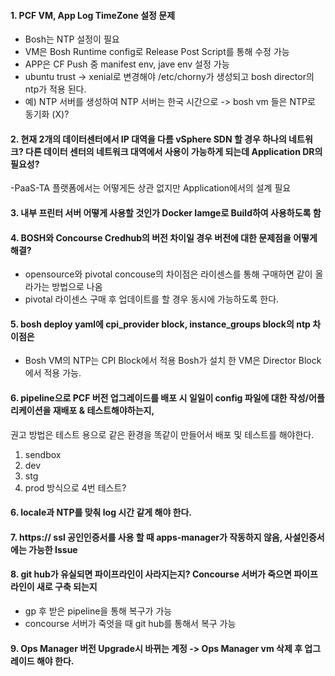 #### 1. PCF VM, App Log TimeZone 설정 문제
  - Bosh는 NTP 설정이 필요
  - VM은 Bosh Runtime config로 Release Post Script를 통해 수정 가능
  - APP은 CF Push 중 manifest env, jave env 설정 가능
  - ubuntu trust -> xenial로 변경해야 /etc/chorny가 생성되고 bosh director의 ntp가 적용 된다.
  - 예) NTP 서버를 생성하여 NTP 서버는 한국 시간으로 -> bosh vm 들은 NTP로 동기화 (X)?

#### 2. 현재 2개의 데이터센터에서 IP 대역을 다름 vSphere SDN 할 경우 하나의 네트워크? 다른 데이터 센터의 네트워크 대역에서 사용이 가능하게 되는데 Application DR의 필요성?
  -PaaS-TA 플랫폼에서는 어떻게든 상관 없지만 Application에서의 설계 필요
  
#### 3. 내부 프린터 서버 어떻게 사용할 것인가 Docker Iamge로 Build하여 사용하도록 함

#### 4. BOSH와 Concourse Credhub의 버전 차이일 경우 버전에 대한 문제점을 어떻게 해결?
  - opensource와 pivotal concouse의 차이점은 라이센스를 통해 구매하면 같이 올라가는 방법으로 나옴
  - pivotal 라이센스 구매 후 업데이트를 할 경우 동시에 가능하도록 한다.
  
#### 5. bosh deploy yaml에 cpi_provider block, instance_groups block의 ntp 차이점은
  - Bosh VM의 NTP는 CPI Block에서 적용 Bosh가 설치 한 VM은 Director Block에서 적용 가능.

#### 6. pipeline으로 PCF 버전 업그레이드를 배포 시 일일이 config 파일에 대한 작성/어플리케이션을 재배포 & 테스트해야하는지,
권고 방법은 테스트 용으로 같은 환경을 똑같이 만들어서 배포 및 테스트를 해야한다.  
1. sendbox
2. dev
3. stg
4. prod 방식으로 4번 테스트?

#### 6. locale과 NTP를 맞춰 log 시간 같게 해야 한다.

#### 7. https:// ssl 공인인증서를 사용 할 때 apps-manager가 작동하지 않음, 사설인증서에는 가능한 Issue

#### 8. git hub가 유실되면 파이프라인이 사라지는지? Concourse 서버가 죽으면 파이프라인이 새로 구축 되는지
  - gp 후 받은 pipeline을 통해 복구가 가능
  - concourse 서버가 죽엇을 때 git hub를 통해서 복구 가능
  
#### 9. Ops Manager 버전 Upgrade시 바뀌는 계정 -> Ops Manager vm 삭제 후 업그레이드 해야 한다.


































